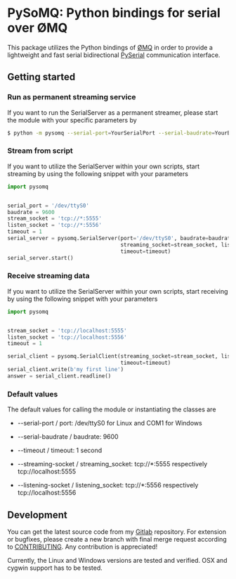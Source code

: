 # PySoMQ: Python bindings for serial over ØMQ

This package utilizes the Python bindings of [ØMQ](http://www.zeromq.org) in order to provide a lightweight and fast serial bidirectional [PySerial](https://pypi.org/project/pyserial/) communication interface.

## Getting started

### Run as permanent streaming service
If you want to run the SerialServer as a permanent streamer, please 
start the module with your specific parameters by
```bash
$ python -m pysomq --serial-port=YourSerialPort --serial-baudrate=YourBaudrate --timeout=1 --streaming-socket=tcp://*:5555 --listening-socket=tcp://*:5556
```

### Stream from script
If you want to utilize the SerialServer within your own scripts, start
streaming by using the following snippet with your parameters
```python
import pysomq


serial_port = '/dev/ttyS0'
baudrate = 9600
stream_socket = 'tcp://*:5555'
listen_socket = 'tcp://*:5556'
timeout = 1
serial_server = pysomq.SerialServer(port='/dev/ttyS0', baudrate=baudrate,
                                    streaming_socket=stream_socket, listening_socket=listen_socket,
                                    timeout=timeout)
serial_server.start()
```

### Receive streaming data
If you want to utilize the SerialServer within your own scripts, start 
receiving by using the following snippet with your parameters
```python
import pysomq


stream_socket = 'tcp://localhost:5555'
listen_socket = 'tcp://localhost:5556'
timeout = 1

serial_client = pysomq.SerialClient(streaming_socket=stream_socket, listening_socket=listen_socket,
                                    timeout=timeout)
serial_client.write(b'my first line')
answer = serial_client.readline()
```

### Default values

The default values for calling the module or instantiating the classes are

* --serial-port / port: /dev/ttyS0 for Linux and COM1 for Windows

* --serial-baudrate / baudrate: 9600

* --timeout / timeout: 1 second

* --streaming-socket / streaming_socket: tcp://*:5555 respectively tcp://localhost:5555

* --listening-socket / listening_socket: tcp://*:5556 respectively tcp://localhost:5556

## Development

You can get the latest source code from my [Gitlab](https://gitlab.com/serial-over-mq/pysomq) repository. For extension or bugfixes, please create a new branch with final merge request according to [CONTRIBUTING](CONTRIBUTING.MD). Any contribution is appreciated!
  
Currently, the Linux and Windows versions are tested and verified. OSX
and cygwin support has to be tested.

